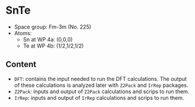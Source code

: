 # SnTe

- Space group: Fm-3m (No. 225)
- Atoms:
    - Sn at WP 4a: (0,0,0)
    - Te at WP 4b: (1/2,1/2,1/2)

## Content

- `DFT`: contains the input needed to run the DFT calculations. The output of these calculations is analyzed later with `Z2Pack` and `IrRep` packages.
- `Z2Pack`: inputs and output of `Z2Pack` calculations and scrips to run them. 
- `IrRep`: inputs and output of `IrRep` calculations and scrips to run them. 
